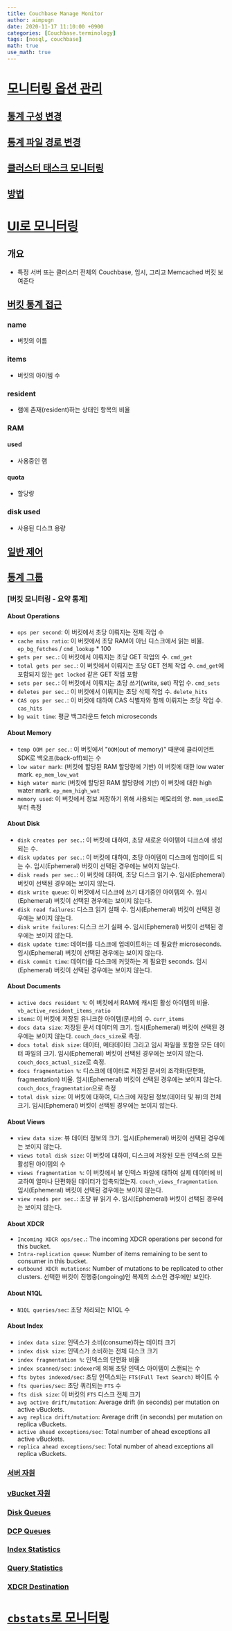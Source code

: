 ```yaml
---
title: Couchbase Manage Monitor
author: aimpugn
date: 2020-11-17 11:10:00 +0900
categories: [Couchbase.terminology]
tags: [nosql, couchbase]
math: true
use_math: true
---
```


# [모니터링 옵션 관리](https://docs.couchbase.com/server/current/manage/monitor/monitoring-stats-configuration.html)

## [통계 구성 변경](https://docs.couchbase.com/server/current/manage/monitor/monitoring-stats-configuration.html#changing-statistics-configuration)

## [통계 파일 경로 변경](https://docs.couchbase.com/server/current/manage/monitor/monitoring-stats-configuration.html#changing-statistics-file-location)

## [클러스터 태스크 모니터링](https://docs.couchbase.com/server/current/manage/monitor/monitoring-stats-configuration.html#monitoring-cluster-tasks)

## [방법](https://docs.couchbase.com/server/current/manage/monitor/monitoring-stats-configuration.html#methods)

# [UI로 모니터링](https://docs.couchbase.com/server/current/manage/monitor/ui-monitoring-statistics.html)

## 개요

- 특정 서버 또는 클러스터 전체의 Couchbase, 임시, 그리고 Memcached 버킷 보여준다

## [버킷 통계 접근](https://docs.couchbase.com/server/current/manage/monitor/ui-monitoring-statistics.html#access-bucket-statistics)

### name

- 버킷의 이름

### items

- 버킷의 아이템 수

### resident

- 램에 존재(resident)하는 상태인 항목의 비율

### RAM

#### used

- 사용중인 램

#### quota

- 할당량

### disk used

- 사용된 디스크 용량

## [일반 제어](https://docs.couchbase.com/server/current/manage/monitor/ui-monitoring-statistics.html#general-controls)

## [통계 그룹](https://docs.couchbase.com/server/current/manage/monitor/ui-monitoring-statistics.html#statistics-groups)

### [버킷 모니터링 - 요약 통계]

#### About Operations

- `ops per second`: 이 버킷에서 초당 이뤄지는 전체 작업 수
- `cache miss ratio`: 이 버킷에서 초당 RAM이 아닌 디스크에서 읽는 비율. `ep_bg_fetches` / `cmd_lookup` \* 100
- `gets per sec.`: 이 버킷에서 이뤄지는 초당 GET 작업의 수. `cmd_get`
- `total gets per sec.`: 이 버킷에서 이뤄지는 초당 GET 전체 작업 수. `cmd_get`에 포함되지 않는 `get locked` 같은 GET 작업 포함
- `sets per sec.`: 이 버킷에서 이뤄지는 초당 쓰기(write, set) 작업 수. `cmd_sets`
- `deletes per sec.`: 이 버킷에서 이뤄지는 초당 삭제 작업 수. `delete_hits`
- `CAS ops per sec.`: 이 버킷에 대하여 CAS 식별자와 함께 이뤄지는 초당 작업 수. `cas_hits`
- `bg wait time`: 평균 백그라운드 fetch microseconds

#### About Memory

- `temp OOM per sec.`: 이 버킷에서 "`OOM`(out of memory)" 때문에 클라이언트 SDK로 백오프(back-off)되는 수
- `low water mark`: (버킷에 할당된 RAM 할당량에 기반) 이 버킷에 대한 low water mark. `ep_mem_low_wat`
- `high water mark`: (버킷에 할당된 RAM 할당량에 기반) 이 버킷에 대한 high water mark. `ep_mem_high_wat`
- `memory used`: 이 버킷에서 정보 저장하기 위해 사용되는 메모리의 양. `mem_used`로부터 측정

#### About Disk

- `disk creates per sec.`: 이 버킷에 대하여, 초당 새로운 아이템이 디크스에 생성되는 수.
- `disk updates per sec.`: 이 버킷에 대하여, 초당 아이템이 디스크에 업데이트 되는 수. 임시(Ephemeral) 버킷이 선택된 경우에는 보이지 않는다.
- `disk reads per sec.`: 이 버킷에 대하여, 초당 디스크 읽기 수. 임시(Ephemeral) 버킷이 선택된 경우에는 보이지 않는다.
- `disk write queue`: 이 버킷에서 디스크에 쓰기 대기중인 아이템의 수. 임시(Ephemeral) 버킷이 선택된 경우에는 보이지 않는다.
- `disk read failures`: 디스크 읽기 실패 수. 임시(Ephemeral) 버킷이 선택된 경우에는 보이지 않는다.
- `disk write failures`: 디스크 쓰기 실패 수. 임시(Ephemeral) 버킷이 선택된 경우에는 보이지 않는다.
- `disk update time`: 데이터를 디스크에 업데이트하는 데 필요한 microseconds. 임시(Ephemeral) 버킷이 선택된 경우에는 보이지 않는다.
- `disk commit time`: 데이터를 디스크에 커밋하는 게 필요한 seconds. 임시(Ephemeral) 버킷이 선택된 경우에는 보이지 않는다.

#### About Documents

- `active docs resident %`: 이 버킷에서 RAM에 캐시된 활성 아이템의 비율. `vb_active_resident_items_ratio`
- `items`: 이 버킷에 저장된 유니크한 아이템(문서)의 수. `curr_items`
- `docs data size`: 저장된 문서 데이터의 크기. 임시(Ephemeral) 버킷이 선택된 경우에는 보이지 않는다. `couch_docs_size`로 측정.
- `docs total disk size`: 데이터, 메타데이터 그리고 임시 파일을 포함한 모든 데이터 파일의 크기. 임시(Ephemeral) 버킷이 선택된 경우에는 보이지 않는다. `couch_docs_actual_size`로 측정.
- `docs fragmentation %`: 디스크에 데이터로 저장된 문서의 조각화(단편화, fragmentation) 비율. 임시(Ephemeral) 버킷이 선택된 경우에는 보이지 않는다. `couch_docs_fragmentation`으로 측정
- `total disk size`: 이 버킷에 대하여, 디스크에 저장된 정보(데이터 및 뷰)의 전체 크기. 임시(Ephemeral) 버킷이 선택된 경우에는 보이지 않는다.

#### About Views

- `view data size`: 뷰 데이터 정보의 크기. 임시(Ephemeral) 버킷이 선택된 경우에는 보이지 않는다.
- `views total disk size`: 이 버킷에 대하여, 디스크에 저장된 모든 인덱스의 모든 활성된 아이템의 수
- `views fragmentation %`: 이 버킷에서 뷰 인덱스 파일에 대하여 실제 데이터에 비교하여 얼마나 단편화된 데이터가 압축되었는지. `couch_views_fragmentation`. 임시(Ephemeral) 버킷이 선택된 경우에는 보이지 않는다.
- `view reads per sec.`: 초당 뷰 읽기 수. 임시(Ephemeral) 버킷이 선택된 경우에는 보이지 않는다.

#### About XDCR

- `Incoming XDCR ops/sec.`: The incoming XDCR operations per second for this bucket.
- `Intra-replication queue`: Number of items remaining to be sent to consumer in this bucket.
- `outbound XDCR mutations`: Number of mutations to be replicated to other clusters. 선택한 버킷이 진행중(ongoing)인 복제의 소스인 경우에만 보인다.

#### About N1QL

- `N1QL queries/sec`: 초당 처리되는 N1QL 수

#### About Index

- `index data size`: 인덱스가 소비(consume)하는 데이터 크기
- `index disk size`: 인덱스가 소비하는 전체 디스크 크기
- `index fragmentation %`: 인덱스의 단편화 비율
- `index scanned/sec`: `indexer`에 의해 초당 인덱스 아이템이 스캔되는 수
- `fts bytes indexed/sec`: 초당 인덱스되는 `FTS(Full Text Search)` 바이트 수
- `fts queries/sec`: 초당 쿼리되는 `FTS` 수
- `fts disk size`: 이 버킷의 `FTS` 디스크 전체 크기
- `avg active drift/mutation`: Average drift (in seconds) per mutation on active vBuckets.
- `avg replica drift/mutation`: Average drift (in seconds) per mutation on replica vBuckets.
- `active ahead exceptions/sec`: Total number of ahead exceptions all active vBuckets.
- `replica ahead exceptions/sec`: Total number of ahead exceptions all replica vBuckets.

### [서버 자원](https://docs.couchbase.com/server/current/manage/monitor/ui-monitoring-statistics.html#server_stats)

### [vBucket 자원](https://docs.couchbase.com/server/current/manage/monitor/ui-monitoring-statistics.html#vbucket_stats)

### [Disk Queues](https://docs.couchbase.com/server/current/manage/monitor/ui-monitoring-statistics.html#disk_stats)

### [DCP Queues](https://docs.couchbase.com/server/current/manage/monitor/ui-monitoring-statistics.html#dcp_stats)

### [Index Statistics](https://docs.couchbase.com/server/current/manage/monitor/ui-monitoring-statistics.html#index_stats)

### [Query Statistics](https://docs.couchbase.com/server/current/manage/monitor/ui-monitoring-statistics.html#query_stats)

### [XDCR Destination](https://docs.couchbase.com/server/current/manage/monitor/ui-monitoring-statistics.html#incoming_xdcr_stats)

# [`cbstats`로 모니터링](https://docs.couchbase.com/server/current/manage/monitor/monitoring-cli.html)
